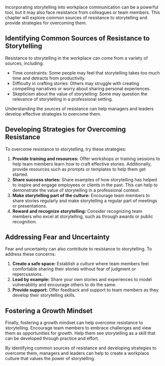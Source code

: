 
Incorporating storytelling into workplace communication can be a powerful tool, but it may also face resistance from colleagues or team members. This chapter will explore common sources of resistance to storytelling and provide strategies for overcoming them.

Identifying Common Sources of Resistance to Storytelling
--------------------------------------------------------

Resistance to storytelling in the workplace can come from a variety of sources, including:

* Time constraints: Some people may feel that storytelling takes too much time and detracts from productivity.
* Difficulty in crafting stories: Others may struggle with creating compelling narratives or worry about sharing personal experiences.
* Skepticism about the value of storytelling: Some may question the relevance of storytelling in a professional setting.

Understanding the sources of resistance can help managers and leaders develop effective strategies to overcome them.

Developing Strategies for Overcoming Resistance
-----------------------------------------------

To overcome resistance to storytelling, try these strategies:

1. **Provide training and resources:** Offer workshops or training sessions to help team members learn how to craft effective stories. Additionally, provide resources such as prompts or templates to help them get started.
2. **Share success stories:** Share examples of how storytelling has helped to inspire and engage employees or clients in the past. This can help to demonstrate the value of storytelling in a professional context.
3. **Make storytelling part of the culture:** Encourage team members to share stories regularly and make storytelling a regular part of meetings or presentations.
4. **Reward and recognize storytelling:** Consider recognizing team members who excel at storytelling, such as through awards or public recognition.

Addressing Fear and Uncertainty
-------------------------------

Fear and uncertainty can also contribute to resistance to storytelling. To address these concerns:

1. **Create a safe space:** Establish a culture where team members feel comfortable sharing their stories without fear of judgment or repercussions.
2. **Lead by example:** Share your own stories and experiences to model vulnerability and encourage others to do the same.
3. **Provide support:** Offer feedback and support to team members as they develop their storytelling skills.

Fostering a Growth Mindset
--------------------------

Finally, fostering a growth mindset can help overcome resistance to storytelling. Encourage team members to embrace challenges and view them as opportunities for growth. Help them see storytelling as a skill that can be developed through practice and effort.

By identifying common sources of resistance and developing strategies to overcome them, managers and leaders can help to create a workplace culture that values the power of storytelling.
